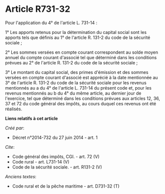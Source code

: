 # Article R731-32

Pour l'application du 4° de l'article L. 731-14 : 

1° Les apports retenus pour la détermination du capital social sont les apports tels que définis au 1° de l'article R. 131-2
du code de la sécurité sociale ; 

2° Les sommes versées en compte courant correspondent au solde moyen annuel du compte courant d'associé tel que déterminé
dans les conditions prévues au 2° de l'article R. 131-2 du code de la sécurité sociale ; 

3° Le montant du capital social, des primes d'émission et des sommes versées en compte courant d'associé est apprécié à la
date mentionnée au 3° de l'article R. 131-2 du code de la sécurité sociale pour les revenus mentionnés au a du 4° de
l'article L. 731-14 du présent code et, pour les revenus mentionnés au b du 4° du même article, au dernier jour de
l'exercice, tel que déterminé dans les conditions prévues aux articles 12, 36, 37 et 72 du code général des impôts, au cours
duquel ces revenus ont été réalisés.

**Liens relatifs à cet article**

_Créé par_:

  - Décret n°2014-732 du 27 juin 2014 - art. 1

_Cite_:

  - Code général des impôts, CGI. - art. 72 (V)
  - Code rural - art. L731-14 (V)
  - Code de la sécurité sociale. - art. R131-2 (V)

_Anciens textes_:

  - Code rural et de la pêche maritime - art. D731-32 (T)
